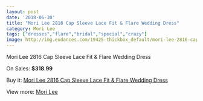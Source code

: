 ```yaml
---
layout: post
date: '2018-06-30'
title: "Mori Lee 2816 Cap Sleeve Lace Fit & Flare Wedding Dress"
category: Mori Lee
tags: ["dresses","flare","bridal","special","crazy"]
image: http://img.eudances.com/19425-thickbox_default/mori-lee-2816-cap-sleeve-lace-fit-flare-wedding-dress.jpg
---
```

Mori Lee 2816 Cap Sleeve Lace Fit & Flare Wedding Dress

On Sales: **$318.99**
<a href="https://www.eudances.com/en/mori-lee/5776-mori-lee-2816-cap-sleeve-lace-fit-flare-wedding-dress.html"><amp-img layout="responsive" width="600" height="600" src="//img.eudances.com/19425-thickbox_default/mori-lee-2816-cap-sleeve-lace-fit-flare-wedding-dress.jpg" alt="Mori Lee 2816 Cap Sleeve Lace Fit & Flare Wedding Dress 0" /></a>
<a href="https://www.eudances.com/en/mori-lee/5776-mori-lee-2816-cap-sleeve-lace-fit-flare-wedding-dress.html"><amp-img layout="responsive" width="600" height="600" src="//img.eudances.com/19427-thickbox_default/mori-lee-2816-cap-sleeve-lace-fit-flare-wedding-dress.jpg" alt="Mori Lee 2816 Cap Sleeve Lace Fit & Flare Wedding Dress 1" /></a>
<a href="https://www.eudances.com/en/mori-lee/5776-mori-lee-2816-cap-sleeve-lace-fit-flare-wedding-dress.html"><amp-img layout="responsive" width="600" height="600" src="//img.eudances.com/19426-thickbox_default/mori-lee-2816-cap-sleeve-lace-fit-flare-wedding-dress.jpg" alt="Mori Lee 2816 Cap Sleeve Lace Fit & Flare Wedding Dress 2" /></a>

Buy it: [Mori Lee 2816 Cap Sleeve Lace Fit & Flare Wedding Dress](https://www.eudances.com/en/mori-lee/5776-mori-lee-2816-cap-sleeve-lace-fit-flare-wedding-dress.html "Mori Lee 2816 Cap Sleeve Lace Fit & Flare Wedding Dress")

View more: [Mori Lee](https://www.eudances.com/en/9-mori-lee "Mori Lee")